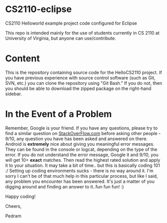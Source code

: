 CS2110-eclipse
==============

CS2110 Helloworld example project code configured for Eclipse

This repo is intended mainly for the use of students currently in CS 2110 at University of Virginia, but anyone can use/contribute.


Content
==========

This is the repository containing source code for the HelloCS2110 project.
If you have previous experience with source control software (such as Git, SVN, etc.) you can 
clone the repository using "Git Bash." If you do not, then you should be able to download the zipped package on the right-hand
sidebar. 

In the Event of a Problem
=========================

Remember, Google is your friend. If you have any questions, please try to find a similar question on [StackOverFlow.com](stackoverflow.com) before asking other people - 9/10, any question you have has been asked and answered on there.
Android is **extremely** nice about giving you meaningful error messages. They can be found in the console or logcat, depending on the type of the error. If you do not understand the error message, Google it and 9/10, you will get 10+ **exact** matches. Then read the highest rated solution and apply it to your situation. It may take a bit of time.. but this is basically coding 101 :/
Setting up coding environments sucks - there is no way around it. I'm sorry I can't be of that much help in this particular process, but like I said, any problem you encounter has been answered. It's just a matter of you digging around and finding an answer to it..fun fun fun! :)

Happy coding!

Cheers,

Pedram 


